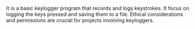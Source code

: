 It is  a basic keylogger program that records and logs keystrokes.
It focus on logging the keys pressed and saving them to a file. 
Ethical considerations and permissions are crucial for projects involving keyloggers.
